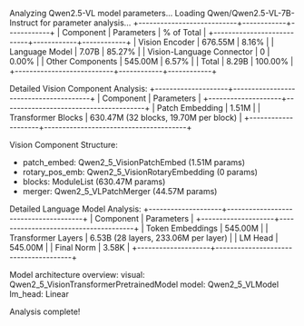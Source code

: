 Analyzing Qwen2.5-VL model parameters...
Loading Qwen/Qwen2.5-VL-7B-Instruct for parameter analysis...
+---------------------------+------------+------------+
|         Component         | Parameters | % of Total |
+---------------------------+------------+------------+
|       Vision Encoder      |  676.55M   |   8.16%    |
|       Language Model      |   7.07B    |   85.27%   |
| Vision-Language Connector |     0      |   0.00%    |
|      Other Components     |  545.00M   |   6.57%    |
|           Total           |   8.29B    |  100.00%   |
+---------------------------+------------+------------+

Detailed Vision Component Analysis:
+--------------------+---------------------------------------+
|     Component      |               Parameters              |
+--------------------+---------------------------------------+
|  Patch Embedding   |                 1.51M                 |
| Transformer Blocks | 630.47M (32 blocks, 19.70M per block) |
+--------------------+---------------------------------------+

Vision Component Structure:
- patch_embed: Qwen2_5_VisionPatchEmbed (1.51M params)
- rotary_pos_emb: Qwen2_5_VisionRotaryEmbedding (0 params)
- blocks: ModuleList (630.47M params)
- merger: Qwen2_5_VLPatchMerger (44.57M params)

Detailed Language Model Analysis:
+--------------------+--------------------------------------+
|     Component      |              Parameters              |
+--------------------+--------------------------------------+
|  Token Embeddings  |               545.00M                |
| Transformer Layers | 6.53B (28 layers, 233.06M per layer) |
|      LM Head       |               545.00M                |
|     Final Norm     |                3.58K                 |
+--------------------+--------------------------------------+

Model architecture overview:
visual: Qwen2_5_VisionTransformerPretrainedModel
model: Qwen2_5_VLModel
lm_head: Linear

Analysis complete!
